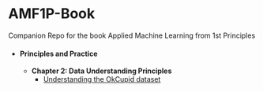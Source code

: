 # AMF1P-Book
Companion Repo for the book Applied Machine Learning from 1st Principles
* #### **Principles and Practice**
   * **Chapter 2: Data Understanding Principles**
      * [Understanding the OkCupid dataset]()

